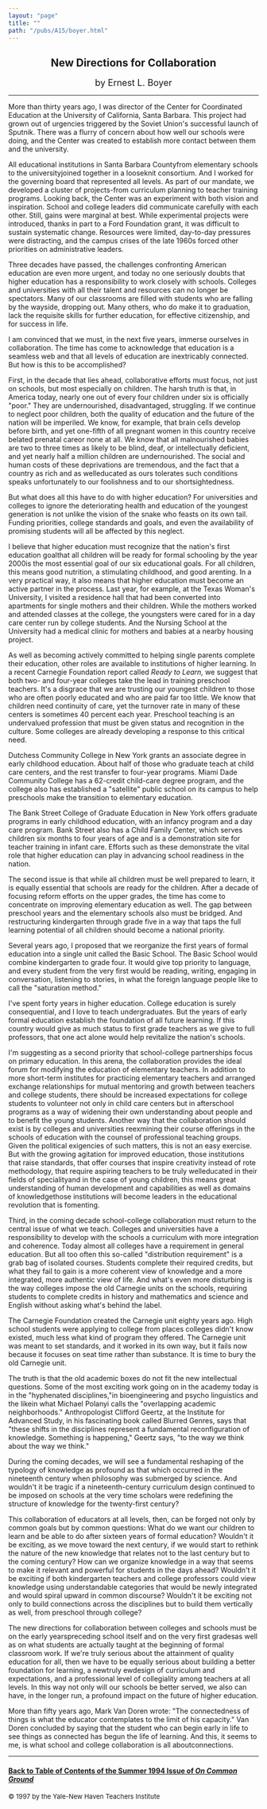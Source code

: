 ```yaml
---
layout: "page"
title: ""
path: "/pubs/A15/boyer.html"
---
```

<main>
<center>
<h2>
New Directions for Collaboration</h2>
<p><font size="+1">by Ernest L.  Boyer</font>
</p></center>
<hr/>
More than thirty years ago, I was director of the Center for  Coordinated
Education at the University of California, Santa Barbara.   This project
had grown out of urgencies triggered by the Soviet  Union's successful
launch of Sputnik.  There was a flurry of concern  about how well our
schools were doing, and the Center was created  to establish more contact
between them and the university.
<p>
All educational institutions in Santa Barbara County­from  elementary
schools to the university­joined together in a loose­knit
consortium.  And I worked for the governing board that represented  all
levels.  As part of our mandate, we developed a cluster of  projects-from
curriculum planning to teacher training programs.   Looking back, the
Center was an experiment with both vision and  inspiration.  School and
college leaders did communicate carefully  with each other.  Still, gains
were marginal at best.  While  experimental projects were introduced,
thanks in part to a Ford  Foundation grant, it was difficult to sustain
systematic change.   Resources were limited, day-to-day pressures were
distracting, and  the campus crises of the late 1960s forced other
priorities on  administrative leaders.
</p><p>
Three decades have passed, the challenges confronting American  education
are even more urgent, and today no one seriously doubts  that higher
education has a responsibility to work closely with  schools.  Colleges
and universities with all their talent and resources  can no longer be
spectators.  Many of our classrooms are filled with  students who are
falling by the wayside, dropping out.  Many others,  who do make it to
graduation, lack the requisite skills for further  education, for
effective citizenship, and for success in life.
</p><p>
I am convinced that we must, in the next five years, immerse  ourselves in
collaboration.  The time has come to acknowledge that  education is a
seamless web and that all levels of education are  inextricably connected.
But how is this to be accomplished?
</p><p>
First, in the decade that lies ahead, collaborative efforts must focus,
not just on schools, but most especially on children.  The harsh truth  is
that, in America today, nearly one out of every four children under  six
is officially "poor." They are undernourished, disadvantaged,  struggling.
If we continue to neglect poor children, both the quality  of education
and the future of the nation will be imperiled.  We  know, for example,
that brain cells develop before birth, and yet  one-fifth of all pregnant
women in this country receive belated  prenatal care­or none at all.
We know that all malnourished babies  are two to three times as likely to
be blind, deaf, or intellectually  deficient, and yet nearly half a
million children are undernourished.   The social and human costs of these
deprivations are tremendous,  and the fact that a country as rich and as
well­educated as ours  tolerates such conditions speaks unfortunately
to our foolishness and  to our shortsightedness.
</p><p>
But what does all this have to do with higher education? For  universities
and colleges to ignore the deteriorating health and  education of the
youngest generation is not unlike the vision of the  snake who feasts on
its own tail.  Funding priorities, college  standards and goals, and even
the availability of promising students  will all be affected by this
neglect.
</p><p>
I believe that higher education must recognize that the nation's first
education goal­that all children will be ready for formal schooling
by  the year 2000­is the most essential goal of our six educational
goals.   For all children, this means good nutrition, a stimulating
childhood,  and good arenting.  In a very practical way, it also means
that higher  education must become an active partner in the process.  Last
year,  for example, at the Texas Woman's University, I visited a residence
hall that had been converted into apartments for single mothers and  their
children.  While the mothers worked and attended classes at  the college,
the youngsters were cared for in a day care center run  by college
students.  And the Nursing School at the University had a  medical clinic
for mothers and babies at a nearby housing project.
</p><p>
As well as becoming actively committed to helping single parents  complete
their education, other roles are available to institutions of  higher
learning.  In a recent Carnegie Foundation report called <i>Ready  to
Learn,</i> we suggest that both two- and four-year colleges take the  lead
in training preschool teachers.  It's a disgrace that we are  trusting our
youngest children to those who are often poorly  educated and who are paid
far too little.  We know that children  need continuity of care, yet the
turnover rate in many of these  centers is sometimes 40 percent each year.
Preschool teaching is an  undervalued profession that must be given status
and recognition in  the culture.  Some colleges are already developing a
response to this  critical need.
</p><p>
Dutchess Community College in New York grants an associate degree  in
early childhood education.  About half of those who graduate teach  at
child care centers, and the rest transfer to four-year programs.   Miami
Dade Community College has a 62-credit child-care degree  program, and the
college also has established a "satellite" public  school on its campus to
help preschools make the transition to  elementary education.
</p><p>
The Bank Street College of Graduate Education in New York offers  graduate
programs in early childhood education, with an infancy  program and a day
care program.  Bank Street also has a Child  Family Center, which serves
children six months to four years of age  and is a demonstration site for
teacher training in infant care.  Efforts  such as these demonstrate the
vital role that higher education can  play in advancing school readiness
in the nation.
</p><p>
The second issue is that while all children must be well prepared to
learn, it is equally essential that schools are ready for the children.
After a decade of focusing reform efforts on the upper grades, the  time
has come to concentrate on improving elementary education as  well.  The
gap between preschool years and the elementary schools  also must be
bridged.  And restructuring kindergarten through grade  five in a way that
taps the full learning potential of all children  should become a national
priority.
</p><p>
Several years ago, I proposed that we reorganize the first years of
formal education into a single unit called the Basic School.  The Basic
School would combine kindergarten to grade four.  It would give top
priority to language, and every student from the very first would be
reading, writing, engaging in conversation, listening to stories, in  what
the foreign language people like to call the "saturation method."
</p><p>
I've spent forty years in higher education.  College education is  surely
consequential, and I love to teach undergraduates.  But the  years of
early formal education establish the foundation of all future  learning.
If this country would give as much status to first grade  teachers as we
give to full professors, that one act alone would help  revitalize the
nation's schools.
</p><p>
I'm suggesting as a second priority that school-college partnerships
focus on primary education.  In this arena, the collaboration provides
the ideal forum for modifying the education of elementary teachers.   In
addition to more short-term institutes for practicing elementary  teachers
and arranged exchange relationships for mutual mentoring  and growth
between teachers and college students, there should be  increased
expectations for college students to volunteer not only in  child care
centers but in afterschool programs as a way of widening  their own
understanding about people and to benefit the young  students.  Another
way that the collaboration should exist is by  colleges and universities
reexmining their course offerings in the  schools of education with the
counsel of professional teaching groups.   Given the political exigencies
of such matters, this is not an easy  exercise.  But with the growing
agitation for improved education,  those institutions that raise
standards, that offer courses that inspire  creativity instead of rote
methodology, that require aspiring teachers  to be truly
well­educated in their fields of speciality­and in the  case of
young children, this means great understanding of human  development and
capabilities as well as domains of knowledge­those  institutions will
become leaders in the educational revolution that is  fomenting.
</p><p>
Third, in the coming decade school-college collaboration must return  to
the central issue of what we teach.  Colleges and universities have  a
responsibility to develop with the schools a curriculum with more
integration and coherence.  Today almost all colleges have a  requirement
in general education.  But all too often this so-called  "distribution
requirement" is a grab bag of isolated courses.  Students  complete their
required credits, but what they fail to gain is a more  coherent view of
knowledge and a more integrated, more authentic  view of life.  And what's
even more disturbing is the way colleges  impose the old Carnegie units on
the schools, requiring students to  complete credits in history and
mathematics and science and English  without asking what's behind the
label.
</p><p>
The Carnegie Foundation created the Carnegie unit eighty years ago.   High
school students were applying to college from places colleges  didn't know
existed, much less what kind of program they offered.   The Carnegie unit
was meant to set standards, and it worked in its  own way, but it fails
now because it focuses on seat time rather than  substance.  It is time to
bury the old Carnegie unit.
</p><p>
The truth is that the old academic boxes do not fit the new  intellectual
questions.  Some of the most exciting work going on in  the academy today
is in the "hyphenated disciplines,"­in  bioengineering and psycho
linguistics and the like­in what Michael  Polanyi calls the
"overlapping academic neighborhoods."  Anthropologist Clifford Geertz, at
the Institute for Advanced Study,  in his fascinating book called Blurred
Genres, says that "these shifts  in the disciplines represent a
fundamental reconfiguration of  knowledge.  Something is happening,"
Geertz says, "to the way we  think about the way we think."
</p><p>
During the coming decades, we will see a fundamental reshaping of  the
typology of knowledge as profound as that which occurred in the
nineteenth century when philosophy was submerged by science.   And
wouldn't it be tragic if a nineteenth-century curriculum design  continued
to be imposed on schools at the very time scholars were  redefining the
structure of knowledge for the twenty-first century?
</p><p>
This collaboration of educators at all levels, then, can be forged not
only by common goals but by common questions: What do we want  our
children to learn and be able to do after sixteen years of formal
education? Wouldn't it be exciting, as we move toward the next  century,
if we would start to rethink the nature of the new  knowledge that relates
not to the last century but to the coming  century? How can we organize
knowledge in a way that seems to  make it relevant and powerful for
students in the days ahead?  Wouldn't it be exciting if both kindergarten
teachers and college  professors could view knowledge using understandable
categories  that would be newly integrated and would spiral upward in
common  discourse? Wouldn't it be exciting not only to build connections
across the disciplines but to build them vertically as well, from
preschool through college?
</p><p>
The new directions for collaboration between colleges and schools  must be
on the early years­preceding school itself and on the very  first
grades­as well as on what students are actually taught at the
beginning of formal classroom work.  If we're truly serious about the
attainment of quality education for all, then we have to be equally
serious about building a better foundation for learning, a new­truly
ew­design of curriculum and expectations, and a professional level
of collegiality among teachers at all levels.  In this way not only will
our schools be better served, we also can have, in the longer run, a
profound impact on the future of higher education.
</p><p>More than fifty years ago, Mark Van Doren wrote: "The  connectedness of
things is what the educator contemplates to the  limit of his capacity."
Van Doren concluded by saying that the  student who can begin early in
life to see things as connected has  begun the life of learning.  And
this, it seems to me, is what school  and college collaboration is all
about­connections.
</p>
<hr/>
<h4><a href=".\">Back to
Table of Contents of the Summer 1994 Issue of <i>On Common
Ground</i></a>
</h4>
<font size="-1">© 1997 by the Yale-New Haven Teachers Institute
</font></main>